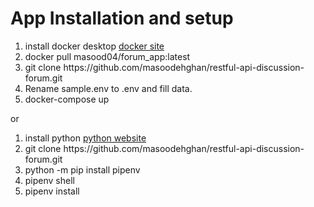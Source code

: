 
<div> 
<h1>App Installation and setup</h1>
<ol> 
<li> install docker desktop <a href="https://docs.docker.com/get-docker/"> docker site </a> </li>
<li> docker pull masood04/forum_app:latest </li>
<li> git clone https://github.com/masoodehghan/restful-api-discussion-forum.git </li>
<li> Rename sample.env to .env and fill data. </li>
<li> docker-compose up </li>
</ol>
or
<ol>
<li> install python <a href="https://www.python.org/downloads/"> python website </a> </li>
<li> git clone https://github.com/masoodehghan/restful-api-discussion-forum.git </li>
<li> python -m pip install pipenv </li>
<li> pipenv shell </li>
<li> pipenv install </li>
</ol> 
</div>
